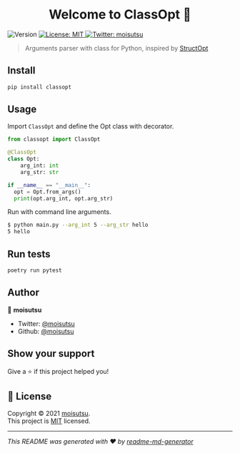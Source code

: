 <h1 align="center">Welcome to ClassOpt 👋</h1>
<p>
  <img alt="Version" src="https://img.shields.io/badge/version-0.1.0-blue.svg?cacheSeconds=2592000" />
  <a href="https://github.com/moisutsu/classopt/blob/main/LICENSE" target="_blank">
    <img alt="License: MIT" src="https://img.shields.io/badge/License-MIT-yellow.svg" />
  </a>
  <a href="https://twitter.com/moisutsu" target="_blank">
    <img alt="Twitter: moisutsu" src="https://img.shields.io/twitter/follow/moisutsu.svg?style=social" />
  </a>
</p>

> Arguments parser with class for Python, inspired by [StructOpt](https://github.com/TeXitoi/structopt)

## Install

```sh
pip install classopt
```

## Usage

Import `ClassOpt` and define the Opt class with decorator.

```python
from classopt import ClassOpt

@ClassOpt
class Opt:
    arg_int: int
    arg_str: str

if __name__ == "__main__":
  opt = Opt.from_args()
  print(opt.arg_int, opt.arg_str)
```

Run with command line arguments.

```bash
$ python main.py --arg_int 5 --arg_str hello
5 hello
```



## Run tests

```sh
poetry run pytest
```

## Author

👤 **moisutsu**

* Twitter: [@moisutsu](https://twitter.com/moisutsu)
* Github: [@moisutsu](https://github.com/moisutsu)

## Show your support

Give a ⭐️ if this project helped you!

## 📝 License

Copyright © 2021 [moisutsu](https://github.com/moisutsu).<br />
This project is [MIT](https://github.com/moisutsu/classopt/blob/main/LICENSE) licensed.

***
_This README was generated with ❤️ by [readme-md-generator](https://github.com/kefranabg/readme-md-generator)_
